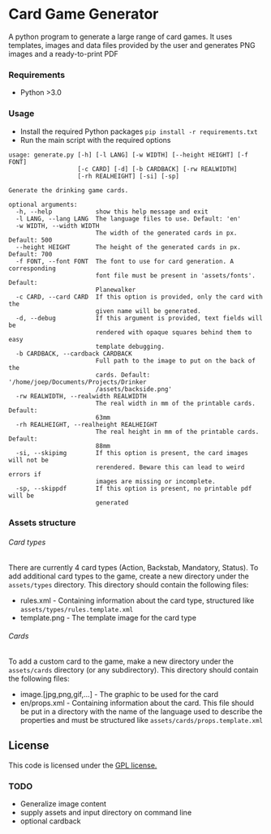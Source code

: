 # Card Game Generator

A python program to generate a large range of card games. It uses templates, images and data files
provided by the user and generates PNG images and a ready-to-print PDF


### Requirements
* Python >3.0

### Usage

* Install the required Python packages  `pip install -r requirements.txt`
* Run the main script with the required options
```
usage: generate.py [-h] [-l LANG] [-w WIDTH] [--height HEIGHT] [-f FONT]
                   [-c CARD] [-d] [-b CARDBACK] [-rw REALWIDTH]
                   [-rh REALHEIGHT] [-si] [-sp]

Generate the drinking game cards.

optional arguments:
  -h, --help            show this help message and exit
  -l LANG, --lang LANG  The language files to use. Default: 'en'
  -w WIDTH, --width WIDTH
                        The width of the generated cards in px. Default: 500
  --height HEIGHT       The height of the generated cards in px. Default: 700
  -f FONT, --font FONT  The font to use for card generation. A corresponding
                        font file must be present in 'assets/fonts'. Default:
                        Planewalker
  -c CARD, --card CARD  If this option is provided, only the card with the
                        given name will be generated.
  -d, --debug           If this argument is provided, text fields will be
                        rendered with opaque squares behind them to easy
                        template debugging.
  -b CARDBACK, --cardback CARDBACK
                        Full path to the image to put on the back of the
                        cards. Default: '/home/joep/Documents/Projects/Drinker
                        /assets/backside.png'
  -rw REALWIDTH, --realwidth REALWIDTH
                        The real width in mm of the printable cards. Default:
                        63mm
  -rh REALHEIGHT, --realheight REALHEIGHT
                        The real height in mm of the printable cards. Default:
                        88mm
  -si, --skipimg        If this option is present, the card images will not be
                        rerendered. Beware this can lead to weird errors if
                        images are missing or incomplete.
  -sp, --skippdf        If this option is present, no printable pdf will be
                        generated
```

### Assets structure

###### Card types

There are currently 4 card types (Action, Backstab, Mandatory, Status). To add additional card types to the
game, create a new directory under the `assets/types` directory. This directory should contain the following
files:
* rules.xml - Containing information about the card type, structured like `assets/types/rules.template.xml`
* template.png - The template image for the card type

###### Cards

To add a custom card to the game, make a new directory under the `assets/cards` directory (or any subdirectory).
This directory should contain the following files:
* image.[jpg,png,gif,...] - The graphic to be used for the card
* en/props.xml - Containing information about the card. This file should be put in a directory with the name of
the language used to describe the properties and must be structured like `assets/cards/props.template.xml`

## License
This code is licensed under the [GPL license.](https://raw.githubusercontent.com/Gargamel1989/Drinker/master/LICENSE)


### TODO
* Generalize image content
* supply assets and input directory on command line
* optional cardback
